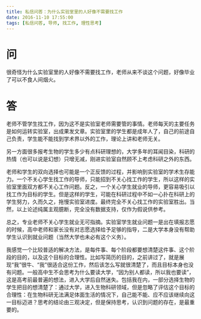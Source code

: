 ```yaml
---
title: 私信问答：为什么实验室里的人好像不需要找工作
date: 2016-11-10 17:55:00
tags: [私信问答, 导师, 找工作, 理性思考]
---
```


# 问
很奇怪为什么实验室里的人好像不需要找工作，老师从来不谈这个问题，好像毕业了可以不食人间烟火。

# 答
老师不管学生找工作，因为这不是实验室老师需要管的事情。老师每天的主要任务是如何运转实验室，出成果发文章。实验室里的学生都是成年人了，自己的前途自己负责，学生能不能找到学术界以外的工作，理论上讲和老师无关。

另一方面很多报考生物的学生多少有点科研理想的，大学多年的耳闻目染，科研的热情（也可以说是幻想）只增无减，刚进实验室自然顾不上考虑科研之外的东西。

老师和学生的双向选择也可能是一个正反馈的过程，并影响到实验室的学术生存能力。一个不关心学生找工作的导师，只能招到不关心找工作的学生，所以这样的实验室里面双方都不关心工作问题。反之，一个关心学生就业的导师，更容易吸引以找工作为目标的学生。但是这样的学生，可能在科研过程中不如一心扑在科研上的学生努力，久而久之，拖慢实验室进度。最终完全不关心找工作的实验室胜出。当然，以上论述纯属主观臆断，完全没有数据支持，仅作为假说供参考。

总之，专业老师不关心学生就业无可指摘。实验室学生就业问题一是出在填报志愿的时候，高中老师和家长没有对志愿选择给予足够的指导，二是大学本身没有帮助学生认识到就业问题（当然大学也未必有这个义务）。

我感觉一个比较普适的解决方法，是每件事、每个阶段都要想清楚这件事、这个阶段的目的，以及这个目标的合理性。比如写简历的目的，之前讲过了，就是展现“我”很牛、“我”很适合这份工作，然后该怎么写就很清楚了，而且目标本身也没有问题。一般高中生不会思考为什么要读大学，“因为别人都读，所以我也要读”，这是高考前最普遍的想法，进入大学后自然迷失。包括我在内，一部分选择生物的学生把目的想清楚了：通过大学，进入生物科研领域，但是忽略了评估这个目标的合理性：在生物科研无法满足体面生活的情况下，自己能不能、应不应该继续向这一目标迈进？思考的结论由三观决定，但是保持思考，认识到问题的存在，是最重要的。
